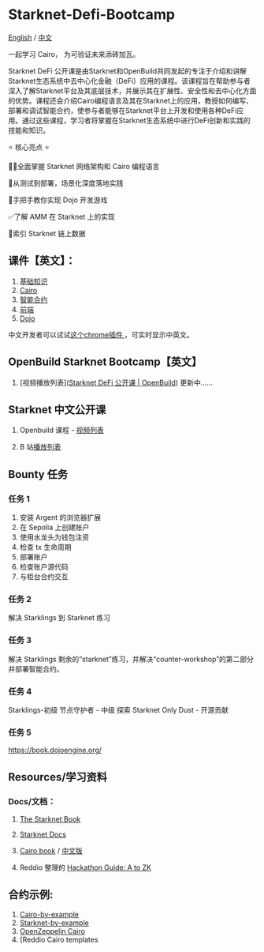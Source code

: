 # Starknet-Defi-Bootcamp

[English](./README.md) / [中文](./README_zh.md)

一起学习 Cairo， 为可验证未来添砖加瓦。

Starknet DeFi 公开课是由Starknet和OpenBuild共同发起的专注于介绍和讲解Starknet生态系统中去中心化金融（DeFi）应用的课程。该课程旨在帮助参与者深入了解Starknet平台及其底层技术，并展示其在扩展性、安全性和去中心化方面的优势。课程还会介绍Cairo编程语言及其在Starknet上的应用，教授如何编写、部署和调试智能合约，使参与者能够在Starknet平台上开发和使用各种DeFi应用。通过这些课程，学习者将掌握在Starknet生态系统中进行DeFi创新和实践的技能和知识。

⭐ 核心亮点 ⭐

🧙‍♂️全面掌握 Starknet 网络架构和 Cairo 编程语言   

👩‍从测试到部署，场景化深度落地实践   

🙌手把手教你实现 Dojo 开发游戏   

✅了解 AMM 在 Starknet 上的实现   

🏫索引 Starknet 链上数据   

## 课件【英文】：

1. [基础知识](https://docs.google.com/presentation/d/e/2PACX-1vSxP4tU0AUdz8EFVjw_bqgD9SDl6AMRjJ13lcmBHrQ335SMVPDwqbVkRCnWuQaZGprmISGhVXSSisbs/pub?start=false&loop=false&delayms=3000)
2. [Cairo ](https://docs.google.com/presentation/d/e/2PACX-1vSCj9rK0xcDo0ZLY2EqEim-NRYfmHa2MD0EC7ImYjL9_BZjw5akz9aoxW8pIzZPrJzkAdqSsZXdPXOs/pub?start=false&loop=false&delayms=3000)
3. [智能合约](https://docs.google.com/presentation/d/e/2PACX-1vSGTS9bxgl0eTU_NRpJ157qu3oriy-Iy2fzl68CvZkx_WFlEhrhYiNb49YchSeZCfT69xREGFyoHBZ5/pub?start=false&loop=false&delayms=3000)
4. [前端](https://docs.google.com/presentation/d/e/2PACX-1vTAbtBe4um-qo_NSUgxXKNBiadr8VHxfC27YL3qQPE0uZX4FPduqQXOFCuvU1Q0EJ5JCpEDb-rfIHih/pub?start=false&loop=false&delayms=3000)
5. [Dojo](https://docs.google.com/presentation/d/e/2PACX-1vSeWLLbtJsAFrthQHp_nYjOY6AVYrcHhfkjis1qZ1c7VR_AemO_vTGnvaN7cT-TlOR7Gp1_8oEVLHlY/pub?start=false&loop=false&delayms=3000)

中文开发者可以试试[这个chrome插件 ](https://chromewebstore.google.com/detail/language-learning-with-ne/bekopgepchoeepdmokgkpkfhegkeohbl?utm_source=ext_app_menu)，可实时显示中英文。

## OpenBuild Starknet Bootcamp【英文】

1. [视频播放列表]([Starknet DeFi 公开课 | OpenBuild](https://openbuild.xyz/learn/challenges/2037971949)) 更新中......

## Starknet 中文公开课

1. Openbuild 课程 - [视频列表](https://openbuild.xyz/)
  
2. B 站[播放列表](https://space.bilibili.com/)

## Bounty 任务

### 任务 1
1. 安装 Argent 的浏览器扩展
2. 在 Sepolia 上创建账户
3. 使用水龙头为钱包注资
4. 检查 tx 生命周期
5. 部署账户
6. 检查账户源代码
7. 与柜台合约交互

### 任务 2
解决 Starklings 到 Starknet 练习

### 任务 3
解决 Starklings 剩余的“starknet”练习，并解决“counter-workshop”的第二部分并部署智能合约。

### 任务 4
Starklings-初级
节点守护者 - 中级
探索 Starknet
Only Dust - 开源贡献

### 任务 5
https://book.dojoengine.org/

## Resources/学习资料

### Docs/文档：

1. [The Starknet Book](https://book.starknet.io/)
  
2. [Starknet Docs](https://docs.starknet.io/documentation/)
  
3. [Cairo book](https://book.cairo-lang.org/) / [中文版](https://book.cairo-lang.org/zh-cn/index.html)
  
4. Reddio 整理的 [Hackathon Guide: A to ZK](https://reddio.notion.site/reddio/Hackathon-Guide-A-to-ZK-fd66f91a555941c7a05d2680bbd6f234)
  

## 合约示例:

1. [Cairo-by-example](https://cairo-by-example.com/)
2. [Starknet-by-example](https://starknet-by-example.voyager.online/)
3. [OpenZeppelin Cairo](https://github.com/OpenZeppelin/cairo-contracts/)
4. [Reddio Cairo templates
